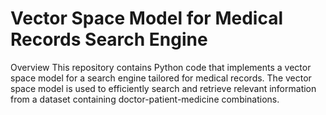 # Vector Space Model for Medical Records Search Engine
Overview
This repository contains Python code that implements a vector space model for a search engine tailored for medical records. The vector space model is used to efficiently search and retrieve relevant information from a dataset containing doctor-patient-medicine combinations.
